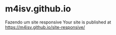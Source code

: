 # m4isv.github.io
Fazendo um site responsive
Your site is published at https://m4isv.github.io/site-responsive/
